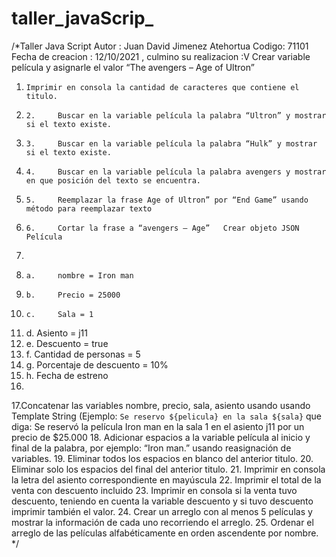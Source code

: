 # taller_javaScrip_
/*Taller Java Script  Autor : Juan David Jimenez Atehortua  Codigo: 71101 Fecha de creacion : 12/10/2021 , culmino su realizacion :V   Crear variable película y asignarle el valor “The avengers – Age of Ultron”   
1.     Imprimir en consola la cantidad de caracteres que contiene el titulo. 
2.     2.     Buscar en la variable película la palabra “Ultron” y mostrar si el texto existe. 
3.     3.     Buscar en la variable película la palabra “Hulk” y mostrar si el texto existe. 
4.     4.     Buscar en la variable película la palabra avengers y mostrar en que posición del texto se encuentra. 
5.     5.     Reemplazar la frase Age of Ultron” por “End Game” usando método para reemplazar texto 
6.     6.     Cortar la frase a “avengers – Age”   Crear objeto JSON Película 
7.     
8.     a.     nombre = Iron man 
9.     b.     Precio = 25000 
10.     c.     Sala = 1
11.    d.     Asiento = j11 
12.    e.    Descuento = true 
13.    f.      Cantidad de personas = 5 
14.    g.     Porcentaje de descuento = 10% 
15.    h.     Fecha de estreno   
16.    
17.Concatenar las variables nombre, precio, sala, asiento usando usando Template String (Ejemplo: `Se reservo ${pelicula} en la sala ${sala}`  que diga: Se reservó la         película    Iron man en la sala 1 en el asiento j11 por un precio de $25.000 
18.   Adicionar espacios a la variable película al inicio y final de la palabra, por ejemplo: “Iron man.”  usando reasignación de variables. 
19.   Eliminar todos los espacios en blanco del anterior titulo. 
20.  Eliminar solo los espacios del final del anterior titulo. 
21.  Imprimir en consola la letra del asiento correspondiente en mayúscula 
22.  Imprimir el total de la venta con descuento incluido 
23.  Imprimir en consola si la venta  tuvo descuento, teniendo en cuenta la variable descuento y si tuvo descuento imprimir también el valor. 
24.  Crear un arreglo con al menos 5 películas y mostrar la información de cada uno recorriendo el arreglo. 
25.  Ordenar el arreglo de las películas alfabéticamente en orden ascendente por nombre.  */
